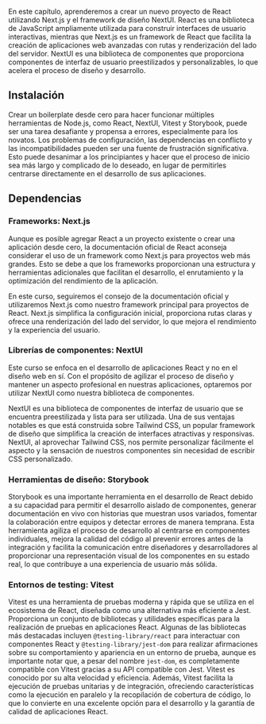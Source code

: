 En este capítulo, aprenderemos a crear un nuevo proyecto de React utilizando Next.js y el framework de diseño NextUI. React es una biblioteca de JavaScript ampliamente utilizada para construir interfaces de usuario interactivas, mientras que Next.js es un framework de React que facilita la creación de aplicaciones web avanzadas con rutas y renderización del lado del servidor. NextUI es una biblioteca de componentes que proporciona componentes de interfaz de usuario preestilizados y personalizables, lo que acelera el proceso de diseño y desarrollo.

## Instalación

Crear un boilerplate desde cero para hacer funcionar múltiples herramientas de Node.js, como React, NextUI, Vitest y Storybook, puede ser una tarea desafiante y propensa a errores, especialmente para los novatos. Los problemas de configuración, las dependencias en conflicto y las incompatibilidades pueden ser una fuente de frustración significativa. Esto puede desanimar a los principiantes y hacer que el proceso de inicio sea más largo y complicado de lo deseado, en lugar de permitirles centrarse directamente en el desarrollo de sus aplicaciones.

## Dependencias

### Frameworks: Next.js

Aunque es posible agregar React a un proyecto existente o crear una aplicación desde cero, la documentación oficial de React aconseja considerar el uso de un framework como Next.js para proyectos web más grandes. Esto se debe a que los frameworks proporcionan una estructura y herramientas adicionales que facilitan el desarrollo, el enrutamiento y la optimización del rendimiento de la aplicación.

En este curso, seguiremos el consejo de la documentación oficial y utilizaremos Next.js como nuestro framework principal para proyectos de React. Next.js simplifica la configuración inicial, proporciona rutas claras y ofrece una renderización del lado del servidor, lo que mejora el rendimiento y la experiencia del usuario.

### Librerías de componentes: NextUI

Este curso se enfoca en el desarrollo de aplicaciones React y no en el diseño web en sí. Con el propósito de agilizar el proceso de diseño y mantener un aspecto profesional en nuestras aplicaciones, optaremos por utilizar NextUI como nuestra biblioteca de componentes.

NextUI es una biblioteca de componentes de interfaz de usuario que se encuentra preestilizada y lista para ser utilizada. Una de sus ventajas notables es que está construida sobre Tailwind CSS, un popular framework de diseño que simplifica la creación de interfaces atractivas y responsivas. NextUI, al aprovechar Tailwind CSS, nos permite personalizar fácilmente el aspecto y la sensación de nuestros componentes sin necesidad de escribir CSS personalizado.

### Herramientas de diseño: Storybook

Storybook es una importante herramienta en el desarrollo de React debido a su capacidad para permitir el desarrollo aislado de componentes, generar documentación en vivo con historias que muestran usos variados, fomentar la colaboración entre equipos y detectar errores de manera temprana. Esta herramienta agiliza el proceso de desarrollo al centrarse en componentes individuales, mejora la calidad del código al prevenir errores antes de la integración y facilita la comunicación entre diseñadores y desarrolladores al proporcionar una representación visual de los componentes en su estado real, lo que contribuye a una experiencia de usuario más sólida.

### Entornos de testing: Vitest

Vitest es una herramienta de pruebas moderna y rápida que se utiliza en el ecosistema de React, diseñada como una alternativa más eficiente a Jest. Proporciona un conjunto de bibliotecas y utilidades específicas para la realización de pruebas en aplicaciones React. Algunas de las bibliotecas más destacadas incluyen `@testing-library/react` para interactuar con componentes React y `@testing-library/jest-dom` para realizar afirmaciones sobre su comportamiento y apariencia en un entorno de prueba, aunque es importante notar que, a pesar del nombre `jest-dom`, es completamente compatible con Vitest gracias a su API compatible con Jest. Vitest es conocido por su alta velocidad y eficiencia. Además, Vitest facilita la ejecución de pruebas unitarias y de integración, ofreciendo características como la ejecución en paralelo y la recopilación de cobertura de código, lo que lo convierte en una excelente opción para el desarrollo y la garantía de calidad de aplicaciones React.